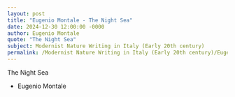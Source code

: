 ```yaml
---
layout: post
title: "Eugenio Montale - The Night Sea"
date: 2024-12-30 12:00:00 -0000
author: Eugenio Montale
quote: "The Night Sea"
subject: Modernist Nature Writing in Italy (Early 20th century)
permalink: /Modernist Nature Writing in Italy (Early 20th century)/Eugenio Montale/Eugenio Montale - The Night Sea
---
```


The Night Sea

- Eugenio Montale
